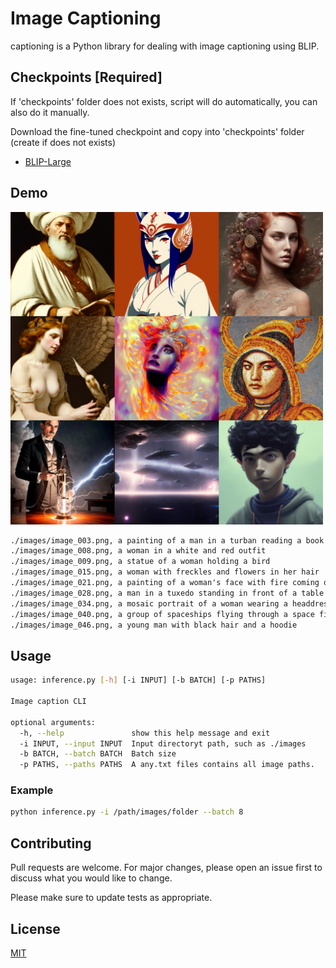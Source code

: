 # Image Captioning

captioning is a Python library for dealing with image captioning using BLIP.

## Checkpoints [Required]

If 'checkpoints' folder does not exists, script will do automatically, you can also do it manually.

Download the fine-tuned checkpoint and copy into 'checkpoints' folder (create if does not exists)

- [BLIP-Large](https://storage.googleapis.com/sfr-vision-language-research/BLIP/models/model_large_caption.pth)

## Demo

<img src='./demo.jpg' width=500px>

```txt
./images/image_003.png, a painting of a man in a turban reading a book
./images/image_008.png, a woman in a white and red outfit
./images/image_009.png, a statue of a woman holding a bird
./images/image_015.png, a woman with freckles and flowers in her hair
./images/image_021.png, a painting of a woman's face with fire coming out of her hair
./images/image_028.png, a man in a tuxedo standing in front of a table with a light
./images/image_034.png, a mosaic portrait of a woman wearing a headdress
./images/image_040.png, a group of spaceships flying through a space filled with stars
./images/image_046.png, a young man with black hair and a hoodie

```

## Usage

```bash
usage: inference.py [-h] [-i INPUT] [-b BATCH] [-p PATHS]        

Image caption CLI

optional arguments:
  -h, --help               show this help message and exit
  -i INPUT, --input INPUT  Input directoryt path, such as ./images  
  -b BATCH, --batch BATCH  Batch size
  -p PATHS, --paths PATHS  A any.txt files contains all image paths.
```
### Example

```bash
python inference.py -i /path/images/folder --batch 8
```

## Contributing

Pull requests are welcome. For major changes, please open an issue first
to discuss what you would like to change.

Please make sure to update tests as appropriate.

## License

[MIT](https://choosealicense.com/licenses/mit/)
